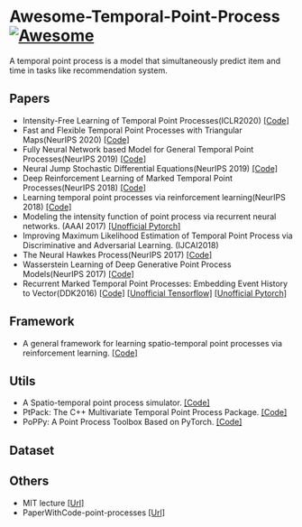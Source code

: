 # Awesome-Temporal-Point-Process [![Awesome](https://cdn.rawgit.com/sindresorhus/awesome/d7305f38d29fed78fa85652e3a63e154dd8e8829/media/badge.svg)](https://github.com/sindresorhus/awesome)
A temporal point process is a model that simultaneously predict item and time in tasks like recommendation system.

## Papers
- Intensity-Free Learning of Temporal Point Processes(ICLR2020) [[Code]](https://github.com/shchur/ifl-tpp/blob/master/README.md)
- Fast and Flexible Temporal Point Processes with Triangular Maps(NeurIPS 2020) [[Code]](https://github.com/shchur/triangular-tpp)
- Fully Neural Network based Model for General Temporal Point Processes(NeurIPS 2019) [[Code]](https://github.com/omitakahiro/NeuralNetworkPointProcess)
- Neural Jump Stochastic Differential Equations(NeurIPS 2019) [[Code]](https://github.com/000Justin000/torchdiffeq/tree/jj585)
- Deep Reinforcement Learning of Marked Temporal Point Processes(NeurIPS 2018) [[Code]](https://github.com/Networks-Learning/tpprl)
- Learning temporal point processes via reinforcement learning(NeurIPS 2018) [[Code]](https://github.com/meowoodie/Learning-Temporal-Point-Processes-via-Reinforcement-Learning)
- Modeling the intensity function of point process via recurrent neural networks. (AAAI 2017) [[Unofficial Pytorch]](https://github.com/woshiyyya/ERPP-RMTPP)
- Improving Maximum Likelihood Estimation of Temporal Point Process via Discriminative and Adversarial Learning. (IJCAI2018) 
- The Neural Hawkes Process(NeurIPS 2017) [[Code]](https://github.com/HMEIatJHU/neurawkes)
- Wasserstein Learning of Deep Generative Point Process Models(NeurIPS 2017) [[Code]](https://github.com/xiaoshuai09/Wasserstein-Learning-For-Point-Process)
- Recurrent Marked Temporal Point Processes: Embedding Event History to Vector(DDK2016) [[Code]](https://github.com/dunan/NeuralPointProcess) [[Unofficial Tensorflow]](https://github.com/musically-ut/tf_rmtpp) [[Unofficial Pytorch]](https://github.com/woshiyyya/ERPP-RMTPP)

## Framework
- A general framework for learning spatio-temporal point processes via reinforcement learning. [[Code]](https://github.com/meowoodie/Reinforcement-Learning-of-Spatio-Temporal-Point-Processes)

## Utils
- A Spatio-temporal point process simulator. [[Code]](https://github.com/meowoodie/Spatio-Temporal-Point-Process-Simulator)
- PtPack: The C++ Multivariate Temporal Point Process Package. [[Code]](https://github.com/dunan/MultiVariatePointProcess)
- PoPPy: A Point Process Toolbox Based on PyTorch. [[Code]](https://github.com/HongtengXu/PoPPy)

## Dataset


## Others
- MIT lecture [[Url]](https://github.com/mitmath/18S096SciML)
- PaperWithCode-point-processes [[Url]](https://paperswithcode.com/task/point-processes)
